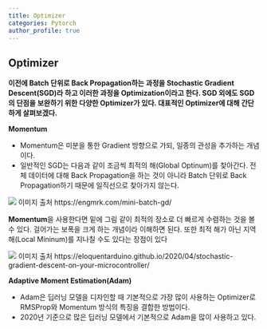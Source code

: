 ```yaml
---
title: Optimizer
categories: Pytorch
author_profile: true
---
```





## Optimizer

**이전에 Batch 단위로 Back Propagation하는 과정을 Stochastic Gradient Descent(SGD)라 하고 이러한 과정을 Optimization이라고 한다. SGD 외에도 SGD의 단점을 보완하기 위한 다양한 
Optimizer가 있다. 대표적인 Optimizer에 대해 간단하게 살펴보겠다.**

**Momentum**
 - Momentum은 미분을 통한 Gradient 방향으로 가되, 일종의 관성을 추가하는 개념이다.
 - 일반적인 SGD는 다음과 같이 조금씩 최적의 해(Global Optinum)를 찾아간다. 전체 데이터에 대해 Back Propagation을 하는 것이 아니라 Batch 단위로 Back Propagation하기 때문에 일직선으로 찾아가지 않는다.


 <img src="https://engmrk.com/wp-content/uploads/2018/04/Fig2.png">
 이미지 출처 https://engmrk.com/mini-batch-gd/


 **Momentum**을 사용한다면 밑에 그림 같이 최적의 장소로 더 빠르게 수렴하는 것을 볼 수 있다. 걸어가는 보폭을 크게 하는 개념이라 이해하면 된다. 또한 최적 해가 아닌 지역해(Local Mininum)를 지나칠 수도 있다는 장점이 있다


 <img src ="https://media.springernature.com/original/springer-static/image/chp%3A10.1007%2F978-1-4842-4470-8_33/MediaObjects/463852_1_En_33_Fig1_HTML.jpg">
 이미지 출처 https://eloquentarduino.github.io/2020/04/stochastic-gradient-descent-on-your-microcontroller/




**Adaptive Moment Estimation(Adam)**
  - Adam은 딥러닝 모델을 디자인할 때 기본적으로 가장 많이 사용하는 Optimizer로 RMSProp와 Momentum 방식의 특징을 결합한 방법이다.
  - 2020년 기준으로 많은 딥러닝 모델에서 기본적으로 Adam을 많이 사용하고 있다.


